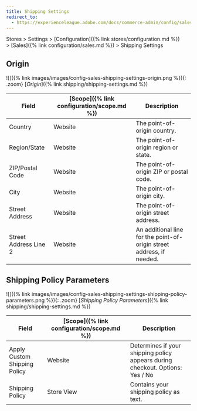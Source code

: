 ```yaml
---
title: Shipping Settings
redirect_to:
  - https://experienceleague.adobe.com/docs/commerce-admin/config/sales/shipping-settings.html
---
```


Stores > Settings > [Configuration]({% link stores/configuration.md %}) > [Sales]({% link configuration/sales.md %}) > Shipping Settings

## Origin

![]({% link images/images/config-sales-shipping-settings-origin.png %}){: .zoom}
[_Origin_]({% link shipping/shipping-settings.md %})

|Field|[Scope]({% link configuration/scope.md %})|Description|
|--- |--- |--- |
|Country|Website|The point-of-origin country.|
|Region/State|Website|The point-of-origin region or state.|
|ZIP/Postal Code|Website|The point-of-origin ZIP or postal code.|
|City|Website|The point-of-origin city.|
|Street Address|Website|The point-of-origin street address.|
|Street Address Line 2|Website|An additional line for the point-of-origin street address, if needed.|

## Shipping Policy Parameters

![]({% link images/images/config-sales-shipping-settings-shipping-policy-parameters.png %}){: .zoom}
[_Shipping Policy Parameters_]({% link shipping/shipping-settings.md %})

|Field|[Scope]({% link configuration/scope.md %})|Description|
|--- |--- |--- |
|Apply Custom Shipping Policy|Website|Determines if your shipping policy appears during checkout. Options: Yes / No|
|Shipping Policy|Store View|Contains your shipping policy as text.|
